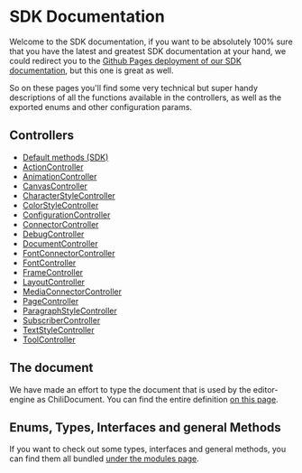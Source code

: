 # SDK Documentation

Welcome to the SDK documentation, if you want to be absolutely 100% sure that you have the latest and greatest SDK documentation at your hand, we could redirect you to the [Github Pages deployment of our SDK documentation](https://chili-publish.github.io/studio-sdk/index.html), but this one is great as well.

So on these pages you'll find some very technical but super handy descriptions of all the functions available in the controllers, as well as the exported enums and other configuration params.

## Controllers

-   [Default methods (SDK)](modules/index.html)
-   [ActionController](classes/controllers_ActionController.ActionController.html)
-   [AnimationController](classes/controllers_AnimationController.AnimationController.html)
-   [CanvasController](classes/controllers_CanvasController.CanvasController.html)
-   [CharacterStyleController](classes/controllers_CharacterStyleController.CharacterStyleController.html)
-   [ColorStyleController](classes/controllers_ColorStyleController.ColorStyleController.html)
-   [ConfigurationController](classes/controllers_ConfigurationController.ConfigurationController.html)
-   [ConnectorController](classes/controllers_ConnectorController.ConnectorController.html)
-   [DebugController](classes/controllers_DebugController.DebugController.html)
-   [DocumentController](classes/controllers_DocumentController.DocumentController.html)
-   [FontConnectorController](classes/controllers_FontConnectorController.FontConnectorController.html)
-   [FontController](classes/controllers_FontController.FontController.html)
-   [FrameController](classes/controllers_FrameController.FrameController.html)
-   [LayoutController](classes/controllers_LayoutController.LayoutController.html)
-   [MediaConnectorController](classes/controllers_MediaConnectorController.MediaConnectorController.html)
-   [PageController](classes/controllers_PageController.PageController.html)
-   [ParagraphStyleController](classes/controllers_ParagraphStyleController.ParagraphStyleController.html)
-   [SubscriberController](classes/controllers_SubscriberController.SubscriberController.html)
-   [TextStyleController](classes/controllers_TextStyleController.TextStyleController.html)
-   [ToolController](classes/controllers_ToolController.ToolController.html)

## The document

We have made an effort to type the document that is used by the editor-engine as ChiliDocument.
You can find the entire definition [on this page](interfaces/types_DocumentTypes.ChiliDocument.html).

## Enums, Types, Interfaces and general Methods

If you want to check out some types, interfaces and general methods, you can find them all bundled [under the modules page](modules).
